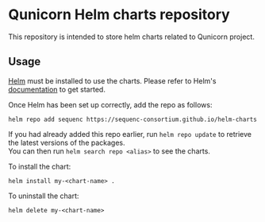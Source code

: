 # Qunicorn Helm charts repository

This repository is intended to store helm charts related to Qunicorn project.

## Usage

[Helm](https://helm.sh) must be installed to use the charts.  Please refer to Helm's [documentation](https://helm.sh/docs) to get started.

Once Helm has been set up correctly, add the repo as follows:

`helm repo add sequenc https://sequenc-consortium.github.io/helm-charts`

If you had already added this repo earlier, run `helm repo update` to retrieve the latest versions of the packages.  
You can then run `helm search repo <alias>` to see the charts.

To install the <chart-name> chart:

`helm install my-<chart-name> .`

To uninstall the chart:

`helm delete my-<chart-name>`
